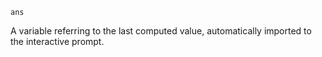 ```
ans
```

A variable referring to the last computed value, automatically imported to the interactive prompt.
